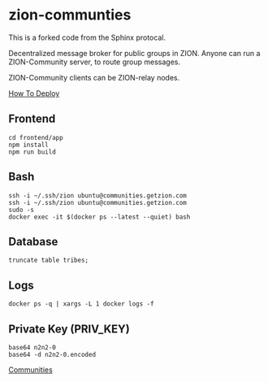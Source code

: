 # zion-communties

This is a forked code from the Sphinx protocal. 

Decentralized message broker for public groups in ZION. Anyone can run a ZION-Community server, to route group messages.

ZION-Community clients can be ZION-relay nodes. 


[How To Deploy](ops/ansible/README.md)

## Frontend
```
cd frontend/app
npm install
npm run build
```

## Bash
```
ssh -i ~/.ssh/zion ubuntu@communities.getzion.com
ssh -i ~/.ssh/zion ubuntu@communities.getzion.com
sudo -s
docker exec -it $(docker ps --latest --quiet) bash
```


## Database
```
truncate table tribes;
```

## Logs

```
docker ps -q | xargs -L 1 docker logs -f
```

## Private Key (PRIV_KEY)

```
base64 n2n2-0
base64 -d n2n2-0.encoded 
```

[Communities](doc/tribes.md)

